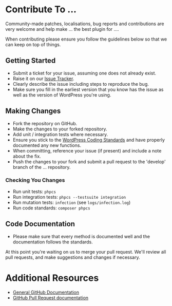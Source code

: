 # Contribute To ...

Community-made patches, localisations, bug reports and contributions are very welcome and help make ... the best plugin for ....

When contributing please ensure you follow the guidelines below so that we can keep on top of things.

## Getting Started

- Submit a ticket for your issue, assuming one does not already exist.
- Raise it on our [Issue Tracker](https://github.com/GaryJones/.../issues).
- Clearly describe the issue including steps to reproduce the bug.
- Make sure you fill in the earliest version that you know has the issue as well as the version of WordPress you're using.

## Making Changes

- Fork the repository on GitHub.
- Make the changes to your forked repository.
- Add unit / integration tests where necessary.
- Ensure you stick to the [WordPress Coding Standards](http://codex.wordpress.org/WordPress_Coding_Standards) and have properly documented any new functions.
- When committing, reference your issue (if present) and include a note about the fix.
- Push the changes to your fork and submit a pull request to the 'develop' branch of the ... repository.

### Checking You Changes

- Run unit tests: `phpcs`
- Run integration tests: `phpcs --testsuite integration`
- Run mutation tests: `infection` (see `logs/infection.log`)
- Run code standards: `composer phpcs`

## Code Documentation

- Please make sure that every method is documented well and the documentation follows the standards.

At this point you're waiting on us to merge your pull request. We'll review all pull requests, and make suggestions and changes if necessary.

# Additional Resources
- [General GitHub Documentation](http://help.github.com/)
- [GitHub Pull Request documentation](http://help.github.com/send-pull-requests/)
